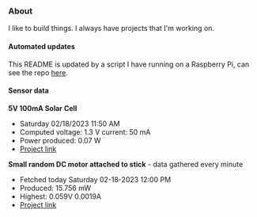 ### About
I like to build things. I always have projects that I'm working on.

#### Automated updates
This README is updated by a script I have running on a Raspberry Pi, can see the repo [here](https://github.com/jdc-cunningham/raspi-git-repo-updater).

#### Sensor data
**5V 100mA Solar Cell**
- Saturday 02/18/2023 11:50 AM
- Computed voltage: 1.3 V current: 50 mA
- Power produced: 0.07 W
- [Project link](https://github.com/jdc-cunningham/raspisolarplotter)

**Small random DC motor attached to stick** - data gathered every minute
- Fetched today Saturday 02-18-2023 12:00 PM
- Produced: 15.756 mW
- Highest: 0.059V 0.0019A
- [Project link](https://github.com/jdc-cunningham/turbine-raspi)
